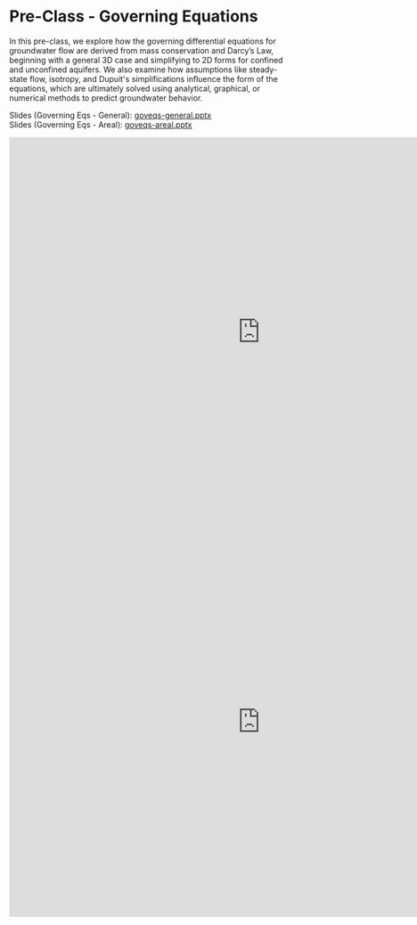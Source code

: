 # Pre-Class - Governing Equations

In this pre-class, we explore how the governing differential equations for groundwater flow are derived from mass conservation and Darcy’s Law, beginning with a general 3D case and simplifying to 2D forms for confined and unconfined aquifers. We also examine how assumptions like steady-state flow, isotropy, and Dupuit's simplifications influence the form of the equations, which are ultimately solved using analytical, graphical, or numerical methods to predict groundwater behavior.

Slides (Governing Eqs - General): [goveqs-general.pptx](goveqs-general.pptx)<br>
Slides (Governing Eqs - Areal): [goveqs-areal.pptx](goveqs-areal.pptx)<br>

<iframe width="900" height="700" src="https://www.youtube.com/embed/zqMcbitcwYE?si=HXcYKZM9hzZbfywA" title="YouTube 
video player" frameborder="0" allow="accelerometer; autoplay; clipboard-write; encrypted-media; gyroscope; picture-in-picture; web-share" referrerpolicy="strict-origin-when-cross-origin" allowfullscreen></iframe>

<iframe width="900" height="700" src="https://www.youtube.com/embed/LAY3ELdJnXM?si=xsJy9aeFFnGfSUk-" title="YouTube 
video player" frameborder="0" allow="accelerometer; autoplay; clipboard-write; encrypted-media; gyroscope; picture-in-picture; web-share" referrerpolicy="strict-origin-when-cross-origin" allowfullscreen></iframe>
